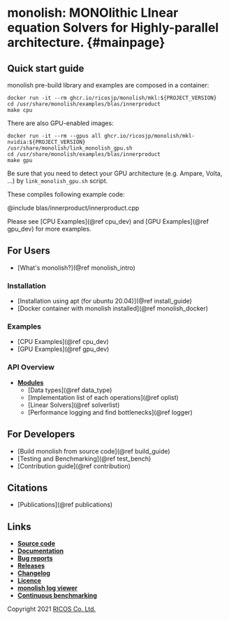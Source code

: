 # monolish: MONOlithic LInear equation Solvers for Highly-parallel architecture. {#mainpage}

## Quick start guide

monolish pre-build library and examples are composed in a container:

```
docker run -it --rm ghcr.io/ricosjp/monolish/mkl:${PROJECT_VERSION}
cd /usr/share/monolish/examples/blas/innerproduct
make cpu
```

There are also GPU-enabled images:

```
docker run -it --rm --gpus all ghcr.io/ricosjp/monolish/mkl-nvidia:${PROJECT_VERSION}
/usr/share/monolish/link_monolish_gpu.sh
cd /usr/share/monolish/examples/blas/innerproduct
make gpu
```

Be sure that you need to detect your GPU architecture (e.g. Ampare, Volta, ...) by `link_monolish_gpu.sh` script.

These compiles following example code:

@include blas/innerproduct/innerproduct.cpp

Please see [CPU Examples](@ref cpu_dev) and [GPU Examples](@ref gpu_dev) for more examples.

## For Users

- [What's monolish?](@ref monolish_intro)

### Installation

- [Installation using apt (for ubuntu 20.04)](@ref install_guide)
- [Docker container with monolish installed](@ref monolish_docker)

### Examples

- [CPU Examples](@ref cpu_dev)
- [GPU Examples](@ref gpu_dev)

### API Overview

- [**Modules**](./modules.html)
  - [Data types](@ref data_type)
  - [Implementation list of each operations](@ref oplist)
  - [Linear Solvers](@ref solverlist)
  - [Performance logging and find bottlenecks](@ref logger)

## For Developers

- [Build monolish from source code](@ref build_guide)
- [Testing and Benchmarking](@ref test_bench)
- [Contribution guide](@ref contribution)

## Citations

- [Publications](@ref publications)

## Links

- [**Source code**](https://github.com/ricosjp/monolish/)
- [**Documentation**](https://ricosjp.github.io/monolish/)
- [**Bug reports**](https://github.com/ricosjp/monolish/issues)
- [**Releases**](https://github.com/ricosjp/monolish/releases)
- [**Changelog**](https://github.com/ricosjp/monolish/blob/master/CHANGELOG.md)
- [**Licence**](https://github.com/ricosjp/monolish/blob/master/LICENSE)
- [**monolish log viewer**](https://pypi.org/project/monolish-log-viewer/)
- [**Continuous benchmarking**](https://ricosjp.github.io/monolish_benchmark_result/)

Copyright 2021 [RICOS Co. Ltd.](https://www.ricos.co.jp/)
